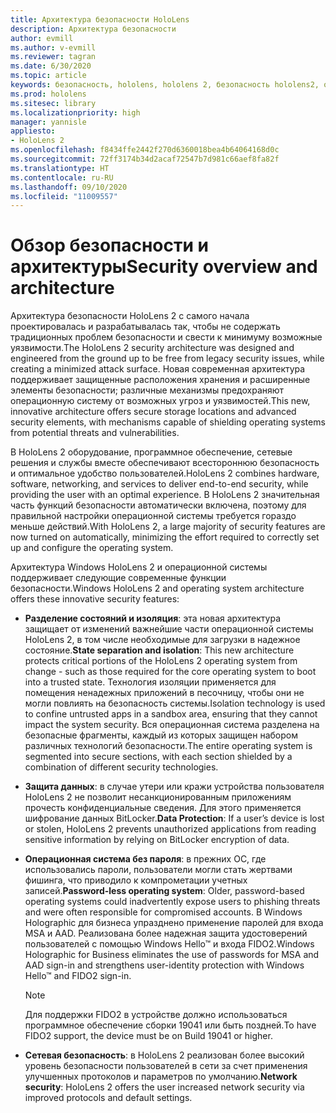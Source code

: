 ```yaml
---
title: Архитектура безопасности HoloLens
description: Архитектура безопасности
author: evmill
ms.author: v-evmill
ms.reviewer: tagran
ms.date: 6/30/2020
ms.topic: article
keywords: безопасность, hololens, hololens 2, безопасность hololens2, обзор безопасности, архитектура безопасности, архитектура, архитектура hololens 2
ms.prod: hololens
ms.sitesec: library
ms.localizationpriority: high
manager: yannisle
appliesto:
- HoloLens 2
ms.openlocfilehash: f8434ffe2442f270d6360018bea4b64064168d0c
ms.sourcegitcommit: 72ff3174b34d2acaf72547b7d981c66aef8fa82f
ms.translationtype: HT
ms.contentlocale: ru-RU
ms.lasthandoff: 09/10/2020
ms.locfileid: "11009557"
---
```

# <span data-ttu-id="92c4b-104">Обзор безопасности и архитектуры</span><span class="sxs-lookup"><span data-stu-id="92c4b-104">Security overview and architecture</span></span>

<span data-ttu-id="92c4b-105">Архитектура безопасности HoloLens 2 с самого начала проектировалась и разрабатывалась так, чтобы не содержать традиционных проблем безопасности и свести к минимуму возможные уязвимости.</span><span class="sxs-lookup"><span data-stu-id="92c4b-105">The HoloLens 2 security architecture was designed and engineered from the ground up to be free from legacy security issues, while creating a minimized attack surface.</span></span> <span data-ttu-id="92c4b-106">Новая современная архитектура поддерживает защищенные расположения хранения и расширенные элементы безопасности; различные механизмы предохраняют операционную систему от возможных угроз и уязвимостей.</span><span class="sxs-lookup"><span data-stu-id="92c4b-106">This new, innovative architecture offers secure storage locations and advanced security elements, with mechanisms capable of shielding operating systems from potential threats and vulnerabilities.</span></span>

<span data-ttu-id="92c4b-107">В HoloLens 2 оборудование, программное обеспечение, сетевые решения и службы вместе обеспечивают всестороннюю безопасность и оптимальное удобство пользователей.</span><span class="sxs-lookup"><span data-stu-id="92c4b-107">HoloLens 2 combines hardware, software, networking, and services to deliver end-to-end security, while providing the user with an optimal experience.</span></span> <span data-ttu-id="92c4b-108">В HoloLens 2 значительная часть функций безопасности автоматически включена, поэтому для правильной настройки операционной системы требуется гораздо меньше действий.</span><span class="sxs-lookup"><span data-stu-id="92c4b-108">With HoloLens 2, a large majority of security features are now turned on automatically, minimizing the effort required to correctly set up and configure the operating system.</span></span>

<span data-ttu-id="92c4b-109">Архитектура Windows HoloLens 2 и операционной системы поддерживает следующие современные функции безопасности.</span><span class="sxs-lookup"><span data-stu-id="92c4b-109">Windows HoloLens 2 and operating system architecture offers these innovative security features:</span></span>

  * <span data-ttu-id="92c4b-110">**Разделение состояний и изоляция**: эта новая архитектура защищает от изменений важнейшие части операционной системы HoloLens 2, в том числе необходимые для загрузки в надежное состояние.</span><span class="sxs-lookup"><span data-stu-id="92c4b-110">**State separation and isolation**:  This new architecture protects critical portions of the HoloLens 2 operating system from change - such as those required for the core operating system to boot into a trusted state.</span></span> <span data-ttu-id="92c4b-111">Технология изоляции применяется для помещения ненадежных приложений в песочницу, чтобы они не могли повлиять на безопасность системы.</span><span class="sxs-lookup"><span data-stu-id="92c4b-111">Isolation technology is used to confine untrusted apps in a sandbox area, ensuring that they cannot impact the system security.</span></span> <span data-ttu-id="92c4b-112">Вся операционная система разделена на безопасные фрагменты, каждый из которых защищен набором различных технологий безопасности.</span><span class="sxs-lookup"><span data-stu-id="92c4b-112">The entire operating system is segmented into secure sections, with each section shielded by a combination of different security technologies.</span></span>
  
  * <span data-ttu-id="92c4b-113">**Защита данных**: в случае утери или кражи устройства пользователя HoloLens 2 не позволит несанкционированным приложениям прочесть конфиденциальные сведения. Для этого применяется шифрование данных BitLocker.</span><span class="sxs-lookup"><span data-stu-id="92c4b-113">**Data Protection**: If a user’s device is lost or stolen, HoloLens 2 prevents unauthorized applications from reading sensitive information by relying on BitLocker encryption of data.</span></span> 
  
  * <span data-ttu-id="92c4b-114">**Операционная система без пароля**: в прежних ОС, где использовались пароли, пользователи могли стать жертвами фишинга, что приводило к компрометации учетных записей.</span><span class="sxs-lookup"><span data-stu-id="92c4b-114">**Password-less operating system**:  Older, password-based operating systems could inadvertently expose users to phishing threats and were often responsible for compromised accounts.</span></span> <span data-ttu-id="92c4b-115">В Windows Holographic для бизнеса упразднено применение паролей для входа MSA и AAD. Реализована более надежная защита удостоверений пользователей с помощью Windows Hello™ и входа FIDO2.</span><span class="sxs-lookup"><span data-stu-id="92c4b-115">Windows Holographic for Business eliminates the use of passwords for MSA and AAD sign-in and strengthens user-identity protection with Windows Hello™ and FIDO2 sign-in.</span></span> 
  
    > [!NOTE]
    > <span data-ttu-id="92c4b-116">Для поддержки FIDO2 в устройстве должно использоваться программное обеспечение сборки 19041 или быть поздней.</span><span class="sxs-lookup"><span data-stu-id="92c4b-116">To have FIDO2 support, the device must be on Build 19041 or higher.</span></span> 

  * <span data-ttu-id="92c4b-117">**Сетевая безопасность**: в HoloLens 2 реализован более высокий уровень безопасности пользователей в сети за счет применения улучшенных протоколов и параметров по умолчанию.</span><span class="sxs-lookup"><span data-stu-id="92c4b-117">**Network security**: HoloLens 2 offers the user increased network security via improved protocols and default settings.</span></span>
